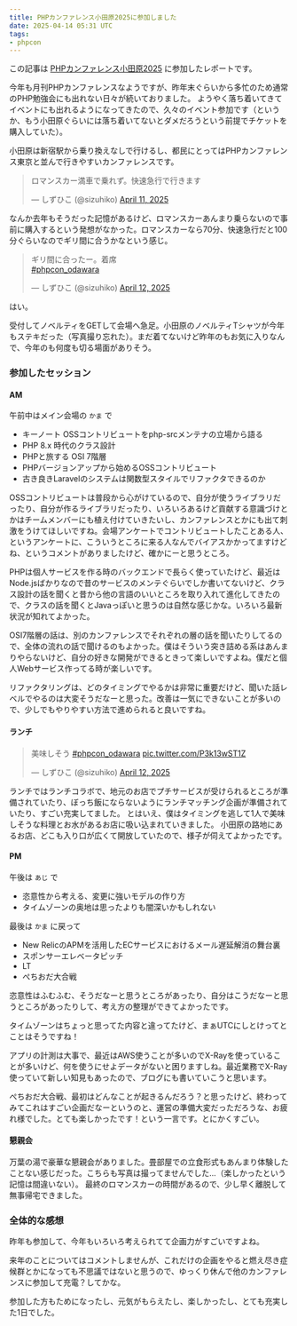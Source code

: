 ```yaml
---
title: PHPカンファレンス小田原2025に参加しました
date: 2025-04-14 05:31 UTC
tags: 
- phpcon
---
```


この記事は [PHPカンファレンス小田原2025](https://phpcon-odawara.jp/2025/) に参加したレポートです。

今年も月刊PHPカンファレンスなようですが、昨年末ぐらいから多忙のため通常のPHP勉強会にも出れない日々が続いておりました。
ようやく落ち着いてきてイベントにも出れるようになってきたので、久々のイベント参加です（というか、もう小田原ぐらいには落ち着いてないとダメだろうという前提でチケットを購入していた）。

小田原は新宿駅から乗り換えなしで行けるし、都民にとってはPHPカンファレンス東京と並んで行きやすいカンファレンスです。

<blockquote class="twitter-tweet"><p lang="ja" dir="ltr">ロマンスカー満車で乗れず。快速急行で行きます</p>&mdash; しずひこ (@sizuhiko) <a href="https://twitter.com/sizuhiko/status/1910832536760037457?ref_src=twsrc%5Etfw">April 11, 2025</a></blockquote> 

なんか去年もそうだった記憶があるけど、ロマンスカーあんまり乗らないので事前に購入するという発想がなかった。ロマンスカーなら70分、快速急行だと100分ぐらいなのでギリ間に合うかなという感じ。

<blockquote class="twitter-tweet"><p lang="ja" dir="ltr">ギリ間に合ったー。着席<br> <a href="https://twitter.com/hashtag/phpcon_odawara?src=hash&amp;ref_src=twsrc%5Etfw">#phpcon_odawara</a></p>&mdash; しずひこ (@sizuhiko) <a href="https://twitter.com/sizuhiko/status/1910860831165739432?ref_src=twsrc%5Etfw">April 12, 2025</a></blockquote>

はい。

受付してノベルティをGETして会場へ急足。小田原のノベルティTシャツが今年もステキだった（写真撮り忘れた）。まだ着てないけど昨年のもお気に入りなんで、今年のも何度も切る場面がありそう。

### 参加したセッション

#### AM

午前中はメイン会場の `かま` で

- キーノート OSSコントリビュートをphp-srcメンテナの立場から語る
- PHP 8.x 時代のクラス設計
- PHPと旅する OSI 7階層
- PHPバージョンアップから始めるOSSコントリビュート
- 古き良きLaravelのシステムは関数型スタイルでリファクタできるのか

OSSコントリビュートは普段から心がけているので、自分が使うライブラリだったり、自分が作るライブラリだったり、いろいろあるけど貢献する意識づけとかはチームメンバーにも植え付けていきたいし、カンファレンスとかにも出て刺激をうけてほしいですね。会場アンケートでコントリビュートしたことある人、というアンケートに、こういうところに来る人なんでバイアスかかってますけどね、というコメントがありましたけど、確かにーと思うところ。

PHPは個人サービスを作る時のバックエンドで長らく使っていたけど、最近はNode.jsばかりなので昔のサービスのメンテぐらいでしか書いてないけど、クラス設計の話を聞くと昔から他の言語のいいところを取り入れて進化してきたので、クラスの話を聞くとJavaっぽいと思うのは自然な感じかな。いろいろ最新状況が知れてよかった。

OSI7階層の話は、別のカンファレンスでそれぞれの層の話を聞いたりしてるので、全体の流れの話で聞けるのもよかった。僕はそういう突き詰める系はあんまりやらないけど、自分の好きな開発ができるときって楽しいですよね。僕だと個人Webサービス作ってる時が楽しいです。

リファクタリングは、どのタイミングでやるかは非常に重要だけど、聞いた話レベルでやるのは大変そうだなーと思った。改善は一気にできないことが多いので、少しでもやりやすい方法で進められると良いですね。

#### ランチ

<blockquote class="twitter-tweet"><p lang="ja" dir="ltr">美味しそう <a href="https://twitter.com/hashtag/phpcon_odawara?src=hash&amp;ref_src=twsrc%5Etfw">#phpcon_odawara</a> <a href="https://t.co/P3k13wST1Z">pic.twitter.com/P3k13wST1Z</a></p>&mdash; しずひこ (@sizuhiko) <a href="https://twitter.com/sizuhiko/status/1910906627236253983?ref_src=twsrc%5Etfw">April 12, 2025</a></blockquote> 

ランチではランチコラボで、地元のお店でプチサービスが受けられるところが準備されていたり、ぼっち飯にならないようにランチマッチング企画が準備されていたり、すごい充実してました。
とはいえ、僕はタイミングを逃して1人で美味しそうな料理とお水があるお店に吸い込まれていきました。
小田原の路地にあるお店、どこも入り口が広くて開放していたので、様子が伺えてよかったです。

#### PM

午後は `あじ` で

- 恣意性から考える、変更に強いモデルの作り方
- タイムゾーンの奥地は思ったよりも闇深いかもしれない

最後は `かま` に戻って

- New RelicのAPMを活用したECサービスにおけるメール遅延解消の舞台裏
- スポンサーエレベータピッチ
- LT
- ぺちおだ大合戦

恣意性はふむふむ、そうだなーと思うところがあったり、自分はこうだなーと思うところがあったりして、考え方の整理ができてよかったです。

タイムゾーンはちょっと思ってた内容と違ってたけど、まぁUTCにしとけってとことはそうですね！

アプリの計測は大事で、最近はAWS使うことが多いのでX-Rayを使っていることが多いけど、何を使うにせよデータがないと困りますしね。最近業務でX-Ray使っていて新しい知見もあったので、ブログにも書いていこうと思います。

ぺちおだ大合戦、最初はどんなことが起きるんだろう？と思ったけど、終わってみてこれはすごい企画だなーというのと、運営の準備大変だっただろうな、お疲れ様でした。とても楽しかったです！という一言です。とにかくすごい。

#### 懇親会

万葉の湯で豪華な懇親会がありました。畳部屋での立食形式もあんまり体験したことない感じだった。こちらも写真は撮ってませんでした...（楽しかったという記憶は間違いない）。
最終のロマンスカーの時間があるので、少し早く離脱して無事帰宅できました。

### 全体的な感想

昨年も参加して、今年もいろいろ考えられてて企画力がすごいですよね。

来年のことについてはコメントしませんが、これだけの企画をやると燃え尽き症候群とかになっても不思議ではないと思うので、ゆっくり休んで他のカンファレンスに参加して充電？してかな。

参加した方もためになったし、元気がもらえたし、楽しかったし、とても充実した1日でした。

<script async src="https://platform.twitter.com/widgets.js" charset="utf-8"></script>
